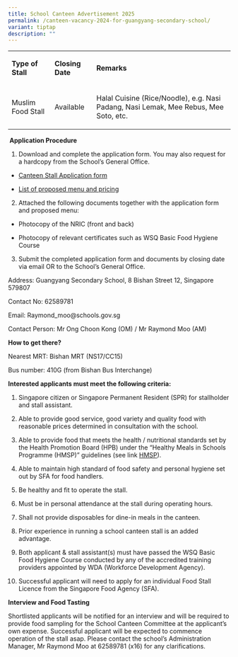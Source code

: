 ```yaml
---
title: School Canteen Advertisement 2025
permalink: /canteen-vacancy-2024-for-guangyang-secondary-school/
variant: tiptap
description: ""
---
```

<p></p>
<table style="minWidth: 75px">
<colgroup>
<col>
<col>
<col>
</colgroup>
<tbody>
<tr>
<td rowspan="1" colspan="1">
<p><strong>Type of Stall</strong>
</p>
</td>
<td rowspan="1" colspan="1">
<p><strong>Closing Date</strong>
</p>
</td>
<td rowspan="1" colspan="1">
<p><strong>Remarks</strong>
</p>
</td>
</tr>
<tr>
<td rowspan="1" colspan="1">
<p>Muslim Food Stall</p>
</td>
<td rowspan="1" colspan="1">
<p>Available</p>
</td>
<td rowspan="1" colspan="1">
<p>Halal Cuisine (Rice/Noodle), e.g. Nasi Padang, Nasi Lemak, Mee Rebus,
Mee Soto, etc.</p>
</td>
</tr>
</tbody>
</table>
<p><strong>&nbsp;Application Procedure</strong>
</p>
<ol data-tight="true" class="tight">
<li>
<p>Download and complete the application form. You may also request for a
hardcopy from the School’s General Office.</p>
</li>
</ol>
<ul data-tight="true" class="tight">
<li>
<p><a href="/files/Application_for_Canteen_Stall_FormBF7__GYSS_.pdf" rel="noopener nofollow" target="_blank">Canteen Stall Application form</a>
</p>
</li>
<li>
<p><a href="/files/Proposed_Menu_Canteen_Stall_Cooked_Food.pdf" rel="noopener nofollow" target="_blank">List of proposed menu and pricing</a>
</p>
</li>
</ul>
<ol start="2" data-tight="true" class="tight">
<li>
<p>Attached the following documents together with the application form and
proposed menu:</p>
</li>
</ol>
<ul data-tight="true" class="tight">
<li>
<p>Photocopy of the NRIC (front and back)</p>
</li>
<li>
<p>Photocopy of relevant certificates such as WSQ Basic Food Hygiene Course</p>
</li>
</ul>
<ol start="3" data-tight="true" class="tight">
<li>
<p>Submit the completed application form and documents by closing date via
email OR to the School’s General Office.</p>
</li>
</ol>
<p>Address: Guangyang Secondary School, 8 Bishan Street 12, Singapore 579807</p>
<p>Contact No: 62589781</p>
<p>Email: <a rel="noopener noreferrer nofollow" target="_blank">Raymond_moo@schools.gov.sg</a>
</p>
<p>Contact Person: Mr Ong Choon Kong (OM) / Mr Raymond Moo (AM)</p>
<p><strong>How to get there?</strong>
</p>
<p>Nearest MRT: Bishan MRT (NS17/CC15)</p>
<p>Bus number: 410G (from Bishan Bus Interchange)</p>
<p><strong>Interested applicants must meet the following criteria:</strong>
</p>
<ol data-tight="true" class="tight">
<li>
<p>Singapore citizen or Singapore Permanent Resident (SPR) for stallholder
and stall assistant.</p>
</li>
<li>
<p>Able to provide good service, good variety and quality food with reasonable
prices determined in consultation with the school.</p>
</li>
<li>
<p>Able to provide food that meets the health / nutritional standards set
by the Health Promotion Board (HPB) under the “Healthy Meals in Schools
Programme (HMSP)” guidelines (see link <a href="https://www.hpb.gov.sg/schools/school-programmes/healthy-meals-in-schools-programme" rel="noopener noreferrer nofollow" target="_blank">HMSP</a>).</p>
</li>
<li>
<p>Able to maintain high standard of food safety and personal hygiene set
out by SFA for food handlers.</p>
</li>
<li>
<p>Be healthy and fit to operate the stall.</p>
</li>
<li>
<p>Must be in personal attendance at the stall during operating hours.</p>
</li>
<li>
<p>Shall not provide disposables for dine-in meals in the canteen.</p>
</li>
<li>
<p>Prior experience in running a school canteen stall is an added advantage.</p>
</li>
<li>
<p>Both applicant &amp; stall assistant(s) must have passed the WSQ Basic
Food Hygiene Course conducted by any of the accredited training providers
appointed by WDA (Workforce Development Agency).</p>
</li>
<li>
<p>Successful applicant will need to apply for an individual Food Stall Licence
from the Singapore Food Agency (SFA).</p>
</li>
</ol>
<p><strong>Interview and Food Tasting</strong>
</p>
<p>Shortlisted applicants will be notified for an interview and will be required
to provide food sampling for the School Canteen Committee at the applicant’s
own expense. Successful applicant will be expected to commence operation
of the stall asap. Please contact the school’s Administration Manager,
Mr Raymond Moo at 62589781 (x16) for any clarifications.</p>